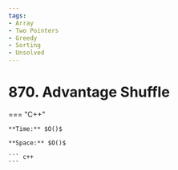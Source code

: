 ```yaml
---
tags:
- Array
- Two Pointers
- Greedy
- Sorting
- Unsolved
---
```



# 870. Advantage Shuffle

=== "C++"

    **Time:** $O()$

    **Space:** $O()$

    ``` c++
    ```